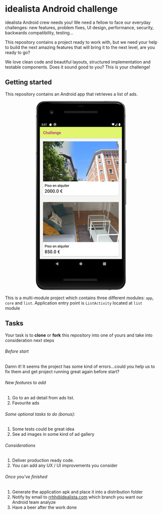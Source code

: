 # idealista Android challenge
idealista Android crew needs you! We need a fellow to face our everyday challenges: new features, problem fixes, UI design, performance, security, backwards compatibility, testing...

This repository contains a project ready to work with, but we need your help to build the next amazing features that will bring it to the next level, are you ready to go?

We love clean code and beautiful layouts, structured implementation and testable components. Does it sound good to you? This is your challenge!

## Getting started

This repository contains an Android app that retrieves a list of ads.

<p align="center">
  <img src="./art/list.png">
</p>

This is a multi-module project which contains three different modules: ``app``, ``core`` and ``list``. Application entry point is ``ListActivity`` located at ``list`` module

## Tasks 

Your task is to **clone** or **fork** this repository into one of yours and take into consideration next steps

###### Before start
Damn it! It seems the project has some kind of errors...could you help us to fix them and get project running great again before start?

###### New features to add

1. Go to an ad detail from ads list.
2. Favourite ads

###### Some optional tasks to do (bonus):

1. Some tests could be great idea
2. See ad images in some kind of ad gallery

###### Considerations
1. Deliver production ready code.
2. You can add any UX / UI improvements you consider

###### Once you've finished
1. Generate the application apk and place it into a distribution folder
2. Notify by email to rrhh@idealista.com which branch you want our Android team analyze
3. Have a beer after the work done
